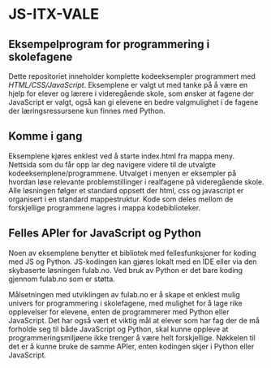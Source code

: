 # JS-ITX-VALE
 
## Eksempelprogram for programmering i skolefagene

Dette repositoriet inneholder komplette kodeeksempler programmert med *HTML/CSS/JavaScript*. Eksemplene er valgt ut med tanke på å være en hjelp for elever og lærere i videregående skole, som ønsker at fagene der JavaScript er valgt, også kan gi elevene en bedre valgmulighet i de fagene der læringsressursene kun finnes med Python.

## Komme i gang
Eksemplene kjøres enklest ved å starte index.html fra mappa meny. Nettsida som du får opp lar deg navigere videre til de utvalgte kodeeksemplene/programmene. Utvalget i menyen er eksempler på hvordan løse relevante problemstillinger i realfagene på videregående skole. Alle løsningen følger et standard oppsett der html, css og javascript er organisert i
en standard mappestruktur. Kode som deles mellom de forskjellige programmene lagres i mappa kodebiblioteker.

## Felles APIer for JavaScript og Python

Noen av eksemplene benytter et bibliotek med fellesfunksjoner for koding med JS og Python. JS-kodingen kan gjøres lokalt med en IDE eller via den skybaserte løsningen fulab.no. Ved bruk av Python er det bare koding gjennom fulab.no som er støtta. 

Målsetningen med utviklingen av fulab.no er å skape et enklest mulig univers for programmering i skolefagene, med mulighet for å lage rike opplevelser for elevene, enten de programmerer med Python eller JavaScript. Det har også vært et viktig mål at elever som har fag der de må forholde seg til både JavaScript og Python, skal kunne oppleve at programmeringsmiljøene ikke trenger å være helt forskjellige. Nøkkelen til det er å kunne bruke de samme APIer, enten kodingen skjer i Python eller JavaScript. 

